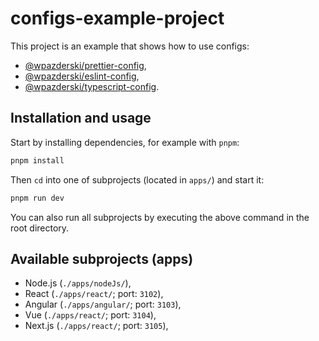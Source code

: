 # configs-example-project

This project is an example that shows how to use configs:

- [@wpazderski/prettier-config](https://github.com/wpazderski/prettier-config),
- [@wpazderski/eslint-config](https://github.com/wpazderski/eslint-config),
- [@wpazderski/typescript-config](https://github.com/wpazderski/typescript-config).

## Installation and usage

Start by installing dependencies, for example with `pnpm`:

```sh
pnpm install
```

Then `cd` into one of subprojects (located in `apps/`) and start it:

```sh
pnpm run dev
```

You can also run all subprojects by executing the above command in the root directory.

## Available subprojects (apps)

- Node.js (`./apps/nodeJs/`),
- React (`./apps/react/`; port: `3102`),
- Angular (`./apps/angular/`; port: `3103`),
- Vue (`./apps/react/`; port: `3104`),
- Next.js (`./apps/react/`; port: `3105`),
